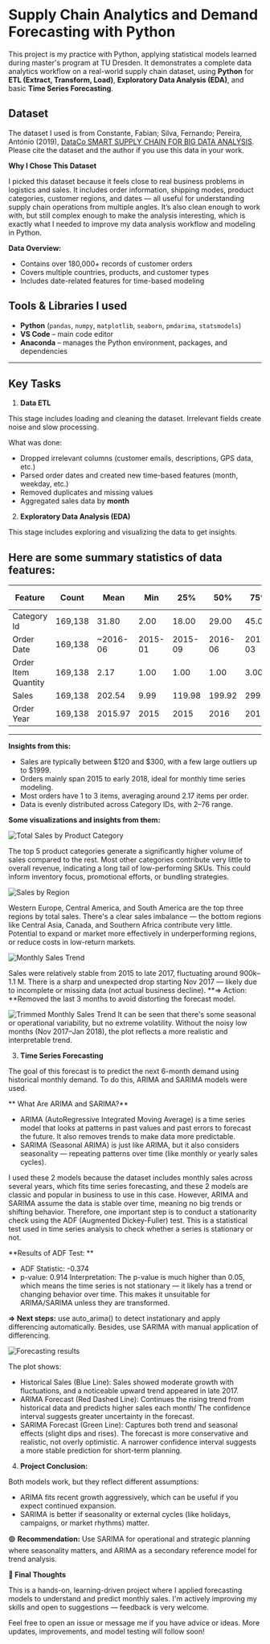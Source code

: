 # Supply Chain Analytics and Demand Forecasting with Python

This project is my practice with Python, applying statistical models learned during master's program at TU Dresden. It demonstrates a complete data analytics workflow on a real-world supply chain dataset, using **Python** for **ETL (Extract, Transform, Load)**, **Exploratory Data Analysis (EDA)**, and basic **Time Series Forecasting**.

## Dataset
The dataset I used is from Constante, Fabian; Silva, Fernando; Pereira, António (2019), [DataCo SMART SUPPLY CHAIN FOR BIG DATA ANALYSIS](https://data.mendeley.com/datasets/8gx2fvg2k6/5). Please cite the dataset and the author if you use this data in your work.

**Why I Chose This Dataset**

I picked this dataset because it feels close to real business problems in logistics and sales. It includes order information, shipping modes, product categories, customer regions, and dates — all useful for understanding supply chain operations from multiple angles. It’s also clean enough to work with, but still complex enough to make the analysis interesting, which is exactly what I needed to improve my data analysis workflow and modeling in Python.

**Data Overview:**

- Contains over 180,000+ records of customer orders
- Covers multiple countries, products, and customer types
- Includes date-related features for time-based modeling

## Tools & Libraries I used
- **Python** (`pandas`, `numpy`, `matplotlib`, `seaborn`, `pmdarima`, `statsmodels`)
- **VS Code** – main code editor
- **Anaconda** – manages the Python environment, packages, and dependencies
---

## Key Tasks

1. **Data ETL**

This stage includes loading and cleaning the dataset. Irrelevant fields create noise and slow processing.

What was done:
- Dropped irrelevant columns (customer emails, descriptions, GPS data, etc.)
- Parsed order dates and created new time-based features (month, weekday, etc.)
- Removed duplicates and missing values
- Aggregated sales data by **month**

2. **Exploratory Data Analysis (EDA)**

This stage includes exploring and visualizing the data to get insights.

Here are some summary statistics of data features:
---
| Feature               | Count      | Mean     | Min     | 25%     | 50%     | 75%     | Max       | Std Dev  |
|------------------------|------------|----------|---------|---------|---------|---------|-----------|----------|
| Category Id            | 169,138    | 31.80    | 2.00    | 18.00   | 29.00   | 45.00   | 76.00     | 15.76    |
| Order Date             | 169,138    | ~2016-06 | 2015-01 | 2015-09 | 2016-06 | 2017-03 | 2018-01   | –        |
| Order Item Quantity    | 169,138    | 2.17     | 1.00    | 1.00    | 1.00    | 3.00    | 5.00      | 1.47     |
| Sales                  | 169,138    | 202.54   | 9.99    | 119.98  | 199.92  | 299.95  | 1999.99   | 133.55   |
| Order Year             | 169,138    | 2015.97  | 2015    | 2015    | 2016    | 2017    | 2018      | 0.83     |
---

**Insights from this:**
- Sales are typically between $120 and $300, with a few large outliers up to $1999.
- Orders mainly span 2015 to early 2018, ideal for monthly time series modeling.
- Most orders have 1 to 3 items, averaging around 2.17 items per order.
- Data is evenly distributed across Category IDs, with 2–76 range.

**Some visualizations and insights from them:**

![Total Sales by Product Category](https://github.com/user-attachments/assets/8dc33105-80bd-42e1-ae4f-507077a7c3bd)

The top 5 product categories generate a significantly higher volume of sales compared to the rest. Most other categories contribute very little to overall revenue, indicating a long tail of low-performing SKUs. This could inform inventory focus, promotional efforts, or bundling strategies.

![Sales by Region](https://github.com/user-attachments/assets/38077d68-591b-4e2b-9d75-b7efecbc0d31)

Western Europe, Central America, and South America are the top three regions by total sales. There's a clear sales imbalance — the bottom regions like Central Asia, Canada, and Southern Africa contribute very little. Potential to expand or market more effectively in underperforming regions, or reduce costs in low-return markets.

![Monthly Sales Trend](https://github.com/user-attachments/assets/a527b8a2-0ab7-4004-8b83-511763f8b7d4)

Sales were relatively stable from 2015 to late 2017, fluctuating around 900k–1.1 M. There is a sharp and unexpected drop starting Nov 2017 — likely due to incomplete or missing data (not actual business decline).
**=> Action: **Removed the last 3 months to avoid distorting the forecast model.

![Trimmed Monthly Sales Trend](https://github.com/user-attachments/assets/d5ebebf5-f112-4456-a18c-d0a80300d59d)
It can be seen that there's some seasonal or operational variability, but no extreme volatility. Without the noisy low months (Nov 2017–Jan 2018), the plot reflects a more realistic and interpretable trend.

3. **Time Series Forecasting**

The goal of this forecast is to predict the next 6-month demand using historical monthly demand. To do this, ARIMA and SARIMA models were used.

** What Are ARIMA and SARIMA?**
- ARIMA (AutoRegressive Integrated Moving Average) is a time series model that looks at patterns in past values and past errors to forecast the future. It also removes trends to make data more predictable.
- SARIMA (Seasonal ARIMA) is just like ARIMA, but it also considers seasonality — repeating patterns over time (like monthly or yearly sales cycles).

I used these 2 models because the dataset includes monthly sales across several years, which fits time series forecasting, and these 2 models are classic and popular in business to use in this case.
However, ARIMA and SARIMA assume the data is stable over time, meaning no big trends or shifting behavior. Therefore, one important step is to conduct a stationarity check using the ADF (Augmented Dickey-Fuller) test. This is a statistical test used in time series analysis to check whether a series is stationary or not.

**Results of ADF Test: **
- ADF Statistic: -0.374
- p-value: 0.914
Interpretation: The p-value is much higher than 0.05, which means the time series is not stationary — it likely has a trend or changing behavior over time. This makes it unsuitable for ARIMA/SARIMA unless they are transformed.

**=> Next steps:** use auto_arima() to detect instationary and apply differencing automatically. Besides, use SARIMA with manual application of differencing.

![Forecasting results ](https://github.com/user-attachments/assets/f69454c4-e41c-4f87-a862-002ee1d1846f)

The plot shows:
- Historical Sales (Blue Line): Sales showed moderate growth with fluctuations, and a noticeable upward trend appeared in late 2017.
- ARIMA Forecast (Red Dashed Line): Continues the rising trend from historical data and predicts higher sales each month/ The confidence interval suggests greater uncertainty in the forecast.
- SARIMA Forecast (Green Line): Captures both trend and seasonal effects (slight dips and rises). The forecast is more conservative and realistic, not overly optimistic. A narrower confidence interval suggests a more stable prediction for short-term planning.

4. **Project Conclusion:**
   
Both models work, but they reflect different assumptions:
- ARIMA fits recent growth aggressively, which can be useful if you expect continued expansion.
- SARIMA is better if seasonality or external cycles (like holidays, campaigns, or market rhythms) matter.
  
🟢 **Recommendation:** Use SARIMA for operational and strategic planning where seasonality matters, and ARIMA as a secondary reference model for trend analysis.

**🧾 Final Thoughts**

This is a hands-on, learning-driven project where I applied forecasting models to understand and predict monthly sales.
I'm actively improving my skills and open to suggestions — feedback is very welcome.

Feel free to open an issue or message me if you have advice or ideas.
More updates, improvements, and model testing will follow soon!
